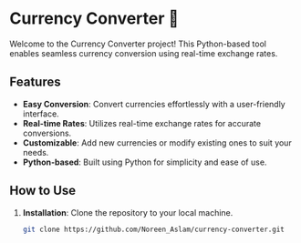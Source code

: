 # Currency Converter 💱

Welcome to the Currency Converter project! This Python-based tool enables seamless currency conversion using real-time exchange rates.

## Features
- **Easy Conversion**: Convert currencies effortlessly with a user-friendly interface.
- **Real-time Rates**: Utilizes real-time exchange rates for accurate conversions.
- **Customizable**: Add new currencies or modify existing ones to suit your needs.
- **Python-based**: Built using Python for simplicity and ease of use.

## How to Use
1. **Installation**: Clone the repository to your local machine.
   ```bash
   git clone https://github.com/Noreen_Aslam/currency-converter.git
